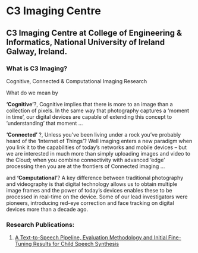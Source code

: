 # C3 Imaging Centre 

## C3 Imaging Centre at College of Engineering & Informatics, National University of Ireland Galway, Ireland.
### What is C3 Imaging?
Cognitive, Connected & Computational Imaging Research

What do we mean by 

**‘Cognitive’**?, Cognitive implies that there is more to an image than a collection of pixels. In the same way that photography captures a ‘moment in time’, our digital devices are capable of extending this concept to ‘understanding’ that moment …

**‘Connected’** ?,
Unless you’ve been living under a rock you’ve probably heard of the ‘Internet of Things’? Well imaging enters a new paradigm when you link it to the capabilities of today’s networks and mobile devices – but we are interested in much more than simply uploading images and video to the Cloud; when you combine connectivity with advanced ‘edge’ processing then you are at the frontiers  of Connected imaging …

and **‘Computational’**?
A key difference between traditional photography and videography is that digital technology allows us to obtain multiple image frames and the power of today’s devices enables these to be processed in real-time on the device. Some of our lead investigators were pioneers, introducing red-eye correction and face tracking on digital devices more than a decade ago. 

### Research Publications: 

1. [A Text-to-Speech Pipeline, Evaluation Methodology and Initial Fine-Tuning Results for Child Speech Synthesis](https://c3imaging.github.io/ChildTTS/)
